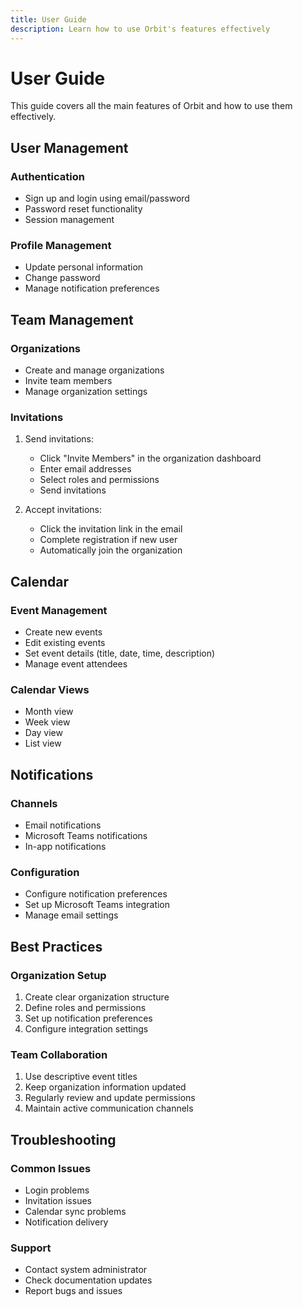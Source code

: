 ```yaml
---
title: User Guide
description: Learn how to use Orbit's features effectively
---
```


# User Guide

This guide covers all the main features of Orbit and how to use them effectively.

## User Management

### Authentication
- Sign up and login using email/password
- Password reset functionality
- Session management

### Profile Management
- Update personal information
- Change password
- Manage notification preferences

## Team Management

### Organizations
- Create and manage organizations
- Invite team members
- Manage organization settings

### Invitations
1. Send invitations:
   - Click "Invite Members" in the organization dashboard
   - Enter email addresses
   - Select roles and permissions
   - Send invitations

2. Accept invitations:
   - Click the invitation link in the email
   - Complete registration if new user
   - Automatically join the organization

## Calendar

### Event Management
- Create new events
- Edit existing events
- Set event details (title, date, time, description)
- Manage event attendees

### Calendar Views
- Month view
- Week view
- Day view
- List view

## Notifications

### Channels
- Email notifications
- Microsoft Teams notifications
- In-app notifications

### Configuration
- Configure notification preferences
- Set up Microsoft Teams integration
- Manage email settings

## Best Practices

### Organization Setup
1. Create clear organization structure
2. Define roles and permissions
3. Set up notification preferences
4. Configure integration settings

### Team Collaboration
1. Use descriptive event titles
2. Keep organization information updated
3. Regularly review and update permissions
4. Maintain active communication channels

## Troubleshooting

### Common Issues
- Login problems
- Invitation issues
- Calendar sync problems
- Notification delivery

### Support
- Contact system administrator
- Check documentation updates
- Report bugs and issues 